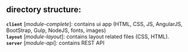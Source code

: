 
## directory structure:

**`client`** [*module-complete*]: contains ui app (HTML, CSS, JS, AngularJS, BootStrap, Gulp, NodeJS, fonts, images)   
**`layout`** [*module-layout*]: contains layout related files (CSS, HTML).     
**`server`** [*module-api*]: contains REST API
